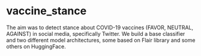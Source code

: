 # vaccine_stance
The aim was to detect stance about COVID-19 vaccines (FAVOR, NEUTRAL, AGAINST) in social media, specifically Twitter. We build a base classifier and two different model architectures, some based on Flair library and some others on HuggingFace.
